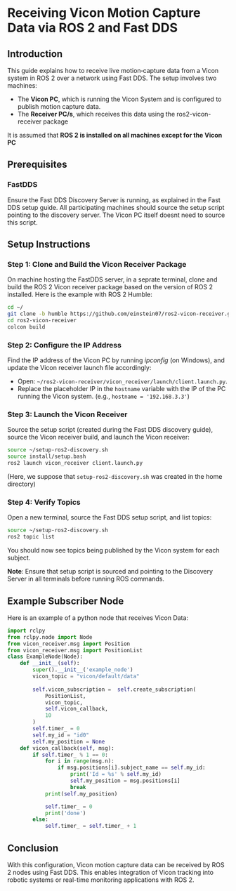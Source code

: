 # Receiving Vicon Motion Capture Data via ROS 2 and Fast DDS

## Introduction
This guide explains how to receive live motion‑capture data from a Vicon system in ROS 2 over a network using Fast DDS. The setup involves two machines:
<ul>
<li>The <strong>Vicon PC</strong>, which is running the Vicon System and is configured to publish motion capture data.</li>
<li>The <strong>Receiver PC/s</strong>, which receives this data using the <a ref="https://github.com/einstein07/ros2-vicon-receiver">ros2-vicon-receiver</a> package</li>
</ul>

It is assumed that **ROS 2 is installed on all machines except for the Vicon PC**

## Prerequisites

### FastDDS
Ensure the Fast DDS Discovery Server is running, as explained in the Fast DDS setup guide. All participating machines should source the setup script pointing to the discovery server. The Vicon PC itself doesnt need to source this script.

<!-- ### Custom Message Type
The messages received through the Vicon system is of a custom type. You need to have the support for this in your workspace using the <a ref="https://github.com/einstein07/vicon_interfaces">ros2_interfaces</a> package.

Suppose your ROS 2 workspace folder is called `ros2_ws`, then:

```bash
cd ~/ros2_ws/src
git clone https://github.com/einstein07/vicon_interfaces.git
cd ~/ros2_ws
colcon build
source install/setup.bash
``` -->
## Setup Instructions

### Step 1: Clone and Build the Vicon Receiver Package
On machine hosting the FastDDS server, in a seprate terminal, clone and build the ROS 2 Vicon receiver package based on the version of ROS 2 installed. Here is the example with ROS 2 Humble:
```bash
cd ~/
git clone -b humble https://github.com/einstein07/ros2-vicon-receiver.git
cd ros2-vicon-receiver
colcon build
```

### Step 2: Configure the IP Address
Find the IP address of the Vicon PC by running <em>ipconfig</em> (on Windows), and update the Vicon receiver launch file accordingly:

- Open: `~/ros2-vicon-receiver/vicon_receiver/launch/client.launch.py`.
- Replace the placeholder IP in the `hostname` variable with the IP of the PC running the Vicon system. (e.g., `hostname = '192.168.3.3'`)


### Step 3: Launch the Vicon Receiver
Source the setup script (created during the Fast DDS discovery guide), source the Vicon receiver build, and launch the Vicon receiver:
```bash
source ~/setup-ros2-discovery.sh
source install/setup.bash
ros2 launch vicon_receiver client.launch.py
```
(Here, we suppose that `setup-ros2-discovery.sh` was created in the home directory)

### Step 4: Verify Topics
Open a new terminal, source the Fast DDS setup script, and list topics:
```bash
source ~/setup-ros2-discovery.sh
ros2 topic list
```
You should now see topics being published by the Vicon system for each subject.

**Note**: Ensure that setup script is sourced and pointing to the Discovery Server in all terminals before running ROS commands.

## Example Subscriber Node

Here is an example of a python node that receives Vicon Data:
```python
import rclpy
from rclpy.node import Node
from vicon_receiver.msg import Position
from vicon_receiver.msg import PositionList
class ExampleNode(Node):
    def __init__(self):
        super().__init__('example_node')
        vicon_topic = "vicon/default/data"
        
        self.vicon_subscription =  self.create_subscription(
            PositionList,
            vicon_topic,
            self.vicon_callback,
            10
        )
        self.timer_ = 0
        self.my_id = "id0"
        self.my_position = None
    def vicon_callback(self, msg):
        if self.timer_ % 1 == 0:
            for i in range(msg.n):
                if msg.positions[i].subject_name == self.my_id:
                    print('Id = %s' % self.my_id)
                    self.my_position = msg.positions[i]
                    break
            print(self.my_position)

            self.timer_ = 0
            print('done')
        else:
            self.timer_ = self.timer_ + 1

```

## Conclusion
With this configuration, Vicon motion capture data can be received by ROS 2 nodes using Fast DDS. This enables integration of Vicon tracking into robotic systems or real-time monitoring applications with ROS 2.